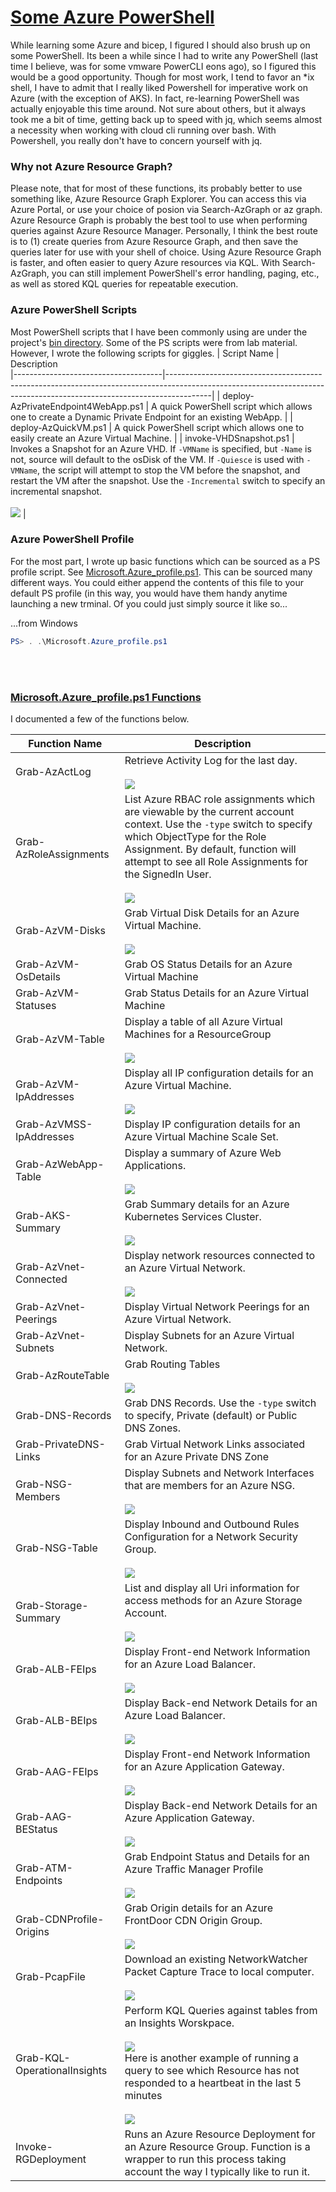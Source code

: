 # [Some Azure PowerShell]()
While learning some Azure and bicep, I figured I should also brush up on some PowerShell. Its been a while since I had to write any PowerShell (last time I believe, was for some vmware PowerCLI eons ago), so I figured this would be a good opportunity.  Though for most work, I tend to favor an *ix shell, I have to admit that I really liked Powershell for imperative work on Azure (with the exception of AKS).  In fact, re-learning PowerShell was actually enjoyable this time around.  Not sure about others, but it always took me a bit of time, getting back up to speed with jq, which seems almost a necessity when working with cloud cli running over bash.  With Powershell, you really don't have to concern yourself with jq.

### Why not Azure Resource Graph?
Please note, that for most of these functions, its probably better to use something like, Azure Resource Graph Explorer.
You can access this via Azure Portal, or use your choice of posion via Search-AzGraph or az graph.  
Azure Resource Graph is probably the best tool to use when performing queries against Azure Resource Manager.
Personally, I think the best route is to (1) create queries from Azure Resource Graph, and then save the queries later for use with your shell of choice.
Using Azure Resource Graph is faster, and often easier to query Azure resources via KQL.
With Search-AzGraph, you can still implement PowerShell's error handling, paging, etc., as well as stored KQL queries for repeatable execution.

### Azure PowerShell Scripts
Most PowerShell scripts that I have been commonly using are under the project's [bin directory](https://github.com/namugajichaebol/azure-ABC/blob/main/bin/).  Some of the PS scripts were from lab material.  However, I wrote the following scripts for giggles.
| Script Name                         | Description          
|-------------------------------------|-----------------------------------------------------------------------------------------------------------------------------------------------------------------------|
| deploy-AzPrivateEndpoint4WebApp.ps1 | A quick PowerShell script which allows one to create a Dynamic Private Endpoint for an existing WebApp. |
| deploy-AzQuickVM.ps1                | A quick PowerShell script which allows one to easily create an Azure Virtual Machine. |
| invoke-VHDSnapshot.ps1              | Invokes a Snapshot for an Azure VHD.  If `-VMName` is specified, but `-Name` is not, source will default to the osDisk of the VM.  If `-Quiesce` is used with `-VMName`, the script will attempt to stop the VM before the snapshot, and restart the VM after the snapshot. Use the `-Incremental` switch to specify an incremental snapshot. <br/><br/>![](https://github.com/namugajichaebol/azure-ABC/blob/main/docs/images/invoke-VHDSnapshot.png)  |

### Azure PowerShell Profile
For the most part, I wrote up basic functions which can be sourced as a PS profile script.  See [Microsoft.Azure_profile.ps1](https://github.com/namugajichaebol/azure-ABC/blob/main/Microsoft.Azure_profile.ps1).  This can be sourced many different ways.  You could either append the contents of this file to your default PS profile (in this way, you would have them handy anytime launching a new trminal.  Of you could just simply source it like so...

...from Windows
```Powershell
PS> . .\Microsoft.Azure_profile.ps1
```

<br/><br/>
### [Microsoft.Azure_profile.ps1 Functions](#)  
I documented a few of the functions below.

| Function Name                     | Description                                                                                                  
|-----------------------------------|--------------------------------------------------------------------------------------------------------------------------------------------------------------------------------------------------|
| Grab-AzActLog                     | Retrieve Activity Log for the last day. <br/><br/>![](https://github.com/namugajichaebol/azure-ABC/blob/main/docs/images/Grab-AzActLog.png) |
| Grab-AzRoleAssignments            | List Azure RBAC role assignments which are viewable by the current account context.  Use the `-type` switch to specify which ObjectType for the Role Assignment.  By default, function will attempt to see all Role Assignments for the SignedIn User.<br/><br/>![](https://github.com/namugajichaebol/azure-ABC/blob/main/docs/images/Grab-AzRoleAssignments.png) |
| Grab-AzVM-Disks                   | Grab Virtual Disk Details for an Azure Virtual Machine. <br/><br/>![](https://github.com/namugajichaebol/azure-ABC/blob/main/docs/images/Grab-AzVM-Disks.png)  |
| Grab-AzVM-OsDetails               | Grab OS Status Details for an Azure Virtual Machine |
| Grab-AzVM-Statuses                | Grab Status Details for an Azure Virtual Machine |
| Grab-AzVM-Table                   | Display a table of all Azure Virtual Machines for a ResourceGroup  <br/><br/>![](https://github.com/namugajichaebol/azure-ABC/blob/main/docs/images/Grab-AzVM-Table.png)  |
| Grab-AzVM-IpAddresses             | Display all IP configuration details for an Azure Virtual Machine. <br/><br/>![](https://github.com/namugajichaebol/azure-ABC/blob/main/docs/images/Grab-AzVM-IpAddresses.png)  |
| Grab-AzVMSS-IpAddresses           | Display IP configuration details for an Azure Virtual Machine Scale Set. | 
| Grab-AzWebApp-Table               | Display a summary of Azure Web Applications. <br/><br/>![](https://github.com/namugajichaebol/azure-ABC/blob/main/docs/images/Grab-AzWebApp-Table.png)  |
| Grab-AKS-Summary                  | Grab Summary details for an Azure Kubernetes Services Cluster. <br/><br/>![](https://github.com/namugajichaebol/azure-ABC/blob/main/docs/images/Grab-AKS-Summary.png)  | 
| Grab-AzVnet-Connected             | Display network resources connected to an Azure Virtual Network. <br/><br/>![](https://github.com/namugajichaebol/azure-ABC/blob/main/docs/images/Grab-AzVnet-Connected.png)  |
| Grab-AzVnet-Peerings              | Display Virtual Network Peerings for an Azure Virtual Network. |
| Grab-AzVnet-Subnets               | Display Subnets for an Azure Virtual Network.  |
| Grab-AzRouteTable                 | Grab Routing Tables <br/><br/>![](https://github.com/namugajichaebol/azure-ABC/blob/main/docs/images/Grab-AzRouteTable.png) |
| Grab-DNS-Records                  | Grab DNS Records.  Use the `-type` switch to specify, Private (default) or Public DNS Zones.  |
| Grab-PrivateDNS-Links             | Grab Virtual Network Links associated for an Azure Private DNS Zone |
| Grab-NSG-Members                  | Display Subnets and Network Interfaces that are members for an Azure NSG. <br/><br/>![](https://github.com/namugajichaebol/azure-ABC/blob/main/docs/images/Grab-NSG-Members.png)  |
| Grab-NSG-Table                    | Display Inbound and Outbound Rules Configuration for a Network Security Group.  <br/><br/>![](https://github.com/namugajichaebol/azure-ABC/blob/main/docs/images/Grab-NSG-Table.png)  |
| Grab-Storage-Summary              | List and display all Uri information for access methods for an Azure Storage Account. <br/><br/>![](https://github.com/namugajichaebol/azure-ABC/blob/main/docs/images/Grab-Storage-Table.png) |
| Grab-ALB-FEIps                    | Display Front-end Network Information for an Azure Load Balancer. <br/><br/>![](https://github.com/namugajichaebol/azure-ABC/blob/main/docs/images/Grab-ALB-FEIPs.png)  |
| Grab-ALB-BEIps                    | Display Back-end Network Details for an Azure Load Balancer. <br/><br/>![](https://github.com/namugajichaebol/azure-ABC/blob/main/docs/images/Grab-ALB-BEIPs.png)  |
| Grab-AAG-FEIps                    | Display Front-end Network Information for an Azure Application Gateway. <br/><br/>![](https://github.com/namugajichaebol/azure-ABC/blob/main/docs/images/Grab-AAG-FEIps.png)  |
| Grab-AAG-BEStatus                 | Display Back-end Network Details for an Azure Application Gateway. <br/><br/>![](https://github.com/namugajichaebol/azure-ABC/blob/main/docs/images/Grab-AAG-BEStatus.png)  |
| Grab-ATM-Endpoints                | Grab Endpoint Status and Details for an Azure Traffic Manager Profile <br/><br/>![](https://github.com/namugajichaebol/azure-ABC/blob/main/docs/images/Grab-ATM-Endpoints.png)  |
| Grab-CDNProfile-Origins           | Grab Origin details for an Azure FrontDoor CDN Origin Group. <br/><br/>![](https://github.com/namugajichaebol/azure-ABC/blob/main/docs/images/Grab-CDNProfile-Origins.png)  |
| Grab-PcapFile                     | Download an existing NetworkWatcher Packet Capture Trace to local computer. <br/><br/>![](https://github.com/namugajichaebol/azure-ABC/blob/main/docs/images/Grab-PcapFile.png) |
| Grab-KQL-OperationalInsights      | Perform KQL Queries against tables from an Insights Worskpace. <br/><br/>![](https://github.com/namugajichaebol/azure-ABC/blob/main/docs/images/Grab-KQL-OperationalInsights1.png) <br/> Here is another example of running a query to see which Resource has not responded to a heartbeat in the last 5 minutes <br/><br/>![](https://github.com/namugajichaebol/azure-ABC/blob/main/docs/images/Grab-KQL-OperationalInsights2.png)  |
| Invoke-RGDeployment               | Runs an Azure Resource Deployment for an Azure Resource Group.  Function is a wrapper to run this process taking account the way I typically like to run it. |
